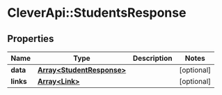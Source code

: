 # CleverApi::StudentsResponse

## Properties
Name | Type | Description | Notes
------------ | ------------- | ------------- | -------------
**data** | [**Array&lt;StudentResponse&gt;**](StudentResponse.md) |  | [optional] 
**links** | [**Array&lt;Link&gt;**](Link.md) |  | [optional] 

